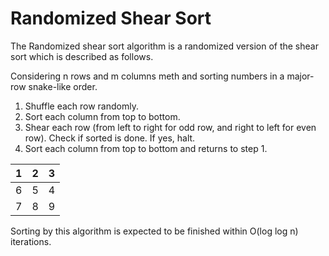 # Randomized Shear Sort

The Randomized shear sort algorithm is a randomized version of the shear sort which is described as follows.

Considering n rows and m columns meth and sorting numbers in a major-row snake-like order.

1. Shuffle each row randomly.
1. Sort each column from top to bottom.
1. Shear each row (from left to right for odd row, and right to left for even row).
   Check if sorted is done. If yes, halt.
1. Sort each column from top to bottom and returns to step 1.

|  1  |  2  |  3  |  
| --  |  --  |  --  |  
|  6  |  5  |  4  |  
|  7  |  8  |  9  |  

Sorting by this algorithm is expected to be finished within O(log log n) iterations.